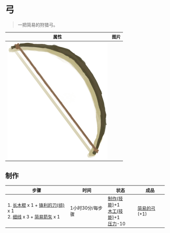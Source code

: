 # 弓  
> 一把简易的狩猎弓。  
  
  属性  |   图片   
 ----  |  ----:   
   |  ![](Sprite/Bow.png)   
  
## 制作  
步骤  |  时间  |  状态  |  成品  
----  |  ----  |  ----  |  ----  
1. [长木棍](StickLong.md) x 1 + [锋利的刀(组)](GpTag_CutterAdv.md) x 1<br>2. [细线](CordFiber.md) x 3 + [简易箭矢](ArrowSimple.md) x 1  |  1小时30分/每步骤  |  [制作(技能)](Skill_Crafting.md)+1<br>[木工(技能)](Skill_Woodworking.md)+1<br>[压力](Stress.md)-10  |  [简易的弓](BowRustic.md)(+1)  
